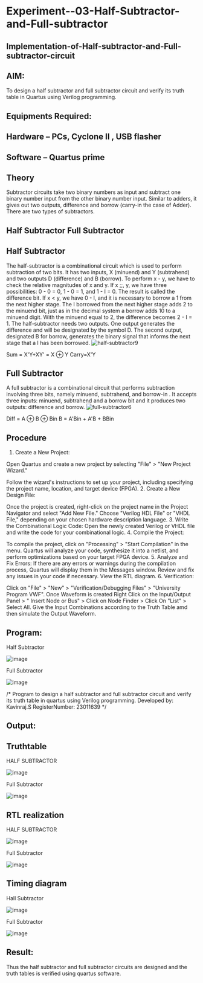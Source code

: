 # Experiment--03-Half-Subtractor-and-Full-subtractor
## Implementation-of-Half-subtractor-and-Full-subtractor-circuit
## AIM:
To design a half subtractor and full subtractor circuit and verify its truth table in Quartus using Verilog programming.

## Equipments Required:
## Hardware – PCs, Cyclone II , USB flasher
## Software – Quartus prime
## Theory
Subtractor circuits take two binary numbers as input and subtract one binary number input from the other binary number input. Similar to adders, it gives out two outputs, difference and borrow (carry-in the case of Adder). There are two types of subtractors.

## Half Subtractor Full Subtractor
## Half Subtractor
The half-subtractor is a combinational circuit which is used to perform subtraction of two bits. It has two inputs, X (minuend) and Y (subtrahend) and two outputs D (difference) and B (borrow). To perform x - y, we have to check the relative magnitudes of x and y. If x ;;, y, we have three possibilities: 0 - 0 = 0, 1 - 0 = 1, and 1 - I = 0. The result is called the difference bit. If x < y, we have 0 - I, and it is necessary to borrow a 1 from the next higher stage. The I borrowed from the next higher stage adds 2 to the minuend bit, just as in the decimal system a borrow adds 10 to a minuend digit. With the minuend equal to 2, the difference becomes 2 - I = 1. The half-subtractor needs two outputs. One output generates the difference and will be designated by the symbol D. The second output, designated B for borrow, generates the binary signal that informs the next stage that a I has been borrowed.
![half-subtractor9](https://user-images.githubusercontent.com/36288975/166112538-58c3bc7c-ee5d-4e6a-ac8d-8e8328efe27a.png)


Sum = X'Y+XY' = X ⊕ Y
Carry=X'Y

## Full Subtractor
A full subtractor is a combinational circuit that performs subtraction involving three bits, namely minuend, subtrahend, and borrow-in . It accepts three inputs: minuend, subtrahend and a borrow bit and it produces two outputs: difference and borrow. 
![full-subtractor6](https://user-images.githubusercontent.com/36288975/166112541-24c68359-3de8-4674-ae22-8272ffc385ed.png)


Diff = A ⊕ B ⊕ Bin B = A'Bin + A'B + BBin

## Procedure

1.	Create a New Project:

Open Quartus and create a new project by selecting "File" > "New Project Wizard."
 
Follow the wizard's instructions to set up your project, including specifying the project name, location, and target device (FPGA).
2.	Create a New Design File:

Once the project is created, right-click on the project name in the Project Navigator and select "Add New File."
Choose "Verilog HDL File" or "VHDL File," depending on your chosen hardware description
language.
3.	Write the Combinational Logic Code:
Open the newly created Verilog or VHDL file and write the code for your combinational logic.
4.	Compile the Project:

To compile the project, click on "Processing" > "Start Compilation" in the menu.
Quartus will analyze your code, synthesize it into a netlist, and perform optimizations based on your target FPGA device.
5.	Analyze and Fix Errors:
If there are any errors or warnings during the compilation process, Quartus will display them in the Messages window.
Review and fix any issues in your code if necessary. View the RTL diagram.
6.	Verification:

Click on "File" > "New" > "Verification/Debugging Files" > "University Program VWF".
Once Waveform is created Right Click on the Input/Output Panel > " Insert Node or Bus" > Click on Node Finder > Click On "List" > Select All.
Give the Input Combinations according to the Truth Table amd then simulate the
Output Waveform.


## Program:


Half Subtractor 

 ![image](https://github.com/ROLEX2616/Experiment--03-Half-Subtractor-and-Full-subtractor/assets/149988469/d188225a-7b0e-49fc-b9aa-d20877da0f7f)





Full Subtractor

![image](https://github.com/ROLEX2616/Experiment--03-Half-Subtractor-and-Full-subtractor/assets/149988469/21e79c26-45c2-4491-a8ac-914ca58c3be2)


/*
Program to design a half subtractor and full subtractor circuit and verify its truth table in quartus using Verilog programming.
Developed by: Kavinraj.S
RegisterNumber: 23011639 
*/

## Output:

## Truthtable

HALF SUBTRACTOR

![image](https://github.com/ROLEX2616/Experiment--03-Half-Subtractor-and-Full-subtractor/assets/149988469/dc74ecd4-96a3-444f-89e4-5386e8d19678)



Full Subtractor


![image](https://github.com/ROLEX2616/Experiment--03-Half-Subtractor-and-Full-subtractor/assets/149988469/a72364ad-12d3-41d3-a257-bd97ffaffdd5)




##  RTL realization

HALF SUBTRACTOR

![image](https://github.com/ROLEX2616/Experiment--03-Half-Subtractor-and-Full-subtractor/assets/149988469/45318ed8-d207-45af-bbdb-989db0ada103)


Full Subtractor

![image](https://github.com/ROLEX2616/Experiment--03-Half-Subtractor-and-Full-subtractor/assets/149988469/6d1c1f68-fd16-4662-ab42-9d1d1d776219)




## Timing diagram 

Hall Subtractor



![image](https://github.com/ROLEX2616/Experiment--03-Half-Subtractor-and-Full-subtractor/assets/149988469/2d0998a4-d81d-4664-8c36-4576ddab41b0)






Full Subtractor


![image](https://github.com/ROLEX2616/Experiment--03-Half-Subtractor-and-Full-subtractor/assets/149988469/d79c0915-38ed-46b2-ab4e-3d796505abd6)






## Result:
Thus the half subtractor and full subtractor circuits are designed and the truth tables is verified using quartus software.

